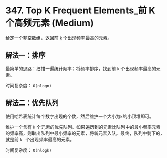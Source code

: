 # 347. Top K Frequent Elements_前 K 个高频元素 (Medium)



给定一个非空数组，返回前 `k` 个出现频率最高的元素。



## 解法一：排序

最简单的思路：扫描一遍统计频率；将频率排序，找到前 `k` 个出现频率最高的元素。

时间复杂度： `O(nlogn)`



## 解法二：优先队列

使用哈希表统计每个数字出现的个数，然后维护一个大小为`k`的小顶堆即可。

维护一个含有 `k` 个元素的优先队列。如果遍历到的元素比队列中的最小频率元素的频率高，则取出队列中最小频率的元素，将新元素入队。最终，队列中剩下的，就是前 `k ` 个出现频率最高的元素。

时间复杂度： `O(nlogk)`



